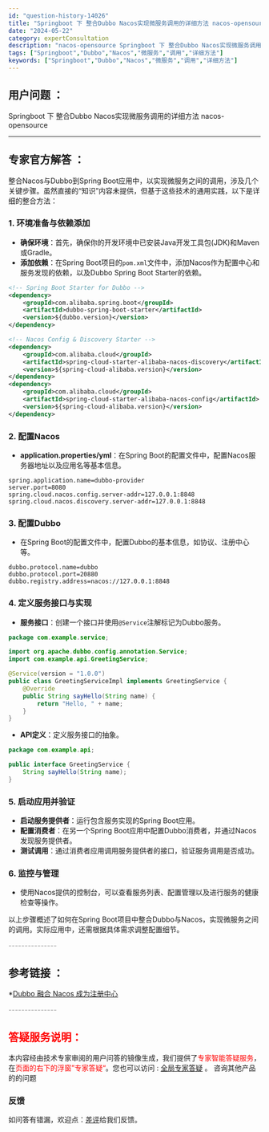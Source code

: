 ```yaml
---
id: "question-history-14026"
title: "Springboot 下 整合Dubbo Nacos实现微服务调用的详细方法 nacos-opensource"
date: "2024-05-22"
category: expertConsultation
description: "nacos-opensource Springboot 下 整合Dubbo Nacos实现微服务调用的详细方法"
tags: ["Springboot","Dubbo","Nacos","微服务","调用","详细方法"]
keywords: ["Springboot","Dubbo","Nacos","微服务","调用","详细方法"]
---
```


## 用户问题 ： 
 Springboot 下 整合Dubbo Nacos实现微服务调用的详细方法 nacos-opensource 

---------------
## 专家官方解答 ：

整合Nacos与Dubbo到Spring Boot应用中，以实现微服务之间的调用，涉及几个关键步骤。虽然直接的“知识”内容未提供，但基于这些技术的通用实践，以下是详细的整合方法：

### 1. 环境准备与依赖添加

- **确保环境**：首先，确保你的开发环境中已安装Java开发工具包(JDK)和Maven或Gradle。
- **添加依赖**：在Spring Boot项目的`pom.xml`文件中，添加Nacos作为配置中心和服务发现的依赖，以及Dubbo Spring Boot Starter的依赖。

```xml
<!-- Spring Boot Starter for Dubbo -->
<dependency>
    <groupId>com.alibaba.spring.boot</groupId>
    <artifactId>dubbo-spring-boot-starter</artifactId>
    <version>${dubbo.version}</version>
</dependency>

<!-- Nacos Config & Discovery Starter -->
<dependency>
    <groupId>com.alibaba.cloud</groupId>
    <artifactId>spring-cloud-starter-alibaba-nacos-discovery</artifactId>
    <version>${spring-cloud-alibaba.version}</version>
</dependency>
<dependency>
    <groupId>com.alibaba.cloud</groupId>
    <artifactId>spring-cloud-starter-alibaba-nacos-config</artifactId>
    <version>${spring-cloud-alibaba.version}</version>
</dependency>
```

### 2. 配置Nacos

- **application.properties/yml**：在Spring Boot的配置文件中，配置Nacos服务器地址以及应用名等基本信息。

```properties
spring.application.name=dubbo-provider
server.port=8080
spring.cloud.nacos.config.server-addr=127.0.0.1:8848
spring.cloud.nacos.discovery.server-addr=127.0.0.1:8848
```

### 3. 配置Dubbo

- 在Spring Boot的配置文件中，配置Dubbo的基本信息，如协议、注册中心等。

```properties
dubbo.protocol.name=dubbo
dubbo.protocol.port=20880
dubbo.registry.address=nacos://127.0.0.1:8848
```

### 4. 定义服务接口与实现

- **服务接口**：创建一个接口并使用`@Service`注解标记为Dubbo服务。
  
```java
package com.example.service;

import org.apache.dubbo.config.annotation.Service;
import com.example.api.GreetingService;

@Service(version = "1.0.0")
public class GreetingServiceImpl implements GreetingService {
    @Override
    public String sayHello(String name) {
        return "Hello, " + name;
    }
}
```

- **API定义**：定义服务接口的抽象。

```java
package com.example.api;

public interface GreetingService {
    String sayHello(String name);
}
```

### 5. 启动应用并验证

- **启动服务提供者**：运行包含服务实现的Spring Boot应用。
- **配置消费者**：在另一个Spring Boot应用中配置Dubbo消费者，并通过Nacos发现服务提供者。
- **测试调用**：通过消费者应用调用服务提供者的接口，验证服务调用是否成功。

### 6. 监控与管理

- 使用Nacos提供的控制台，可以查看服务列表、配置管理以及进行服务的健康检查等操作。

以上步骤概述了如何在Spring Boot项目中整合Dubbo与Nacos，实现微服务之间的调用。实际应用中，还需根据具体需求调整配置细节。


<font color="#949494">---------------</font> 


## 参考链接 ：

*[Dubbo 融合 Nacos 成为注册中心](https://nacos.io/docs/latest/ecology/use-nacos-with-dubbo)


 <font color="#949494">---------------</font> 
 


## <font color="#FF0000">答疑服务说明：</font> 

本内容经由技术专家审阅的用户问答的镜像生成，我们提供了<font color="#FF0000">专家智能答疑服务</font>，在<font color="#FF0000">页面的右下的浮窗”专家答疑“</font>。您也可以访问 : [全局专家答疑](https://opensource.alibaba.com/chatBot) 。 咨询其他产品的的问题

### 反馈
如问答有错漏，欢迎点：[差评](https://ai.nacos.io/user/feedbackByEnhancerGradePOJOID?enhancerGradePOJOId=14027)给我们反馈。

